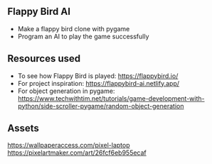 ## Flappy Bird AI
- Make a flappy bird clone with pygame
- Program an AI to play the game successfully

## Resources used
- To see how Flappy Bird is played: https://flappybird.io/
- For project inspiration: https://flappybird-ai.netlify.app/
- For object generation in pygame: https://www.techwithtim.net/tutorials/game-development-with-python/side-scroller-pygame/random-object-generation

## Assets
https://wallpaperaccess.com/pixel-laptop
https://pixelartmaker.com/art/26fcf6eb955ecaf

  
